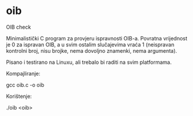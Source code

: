 oib
===

OIB check

Minimalistički C program za provjeru ispravnosti OIB-a. Povratna vrijednost je 0 za ispravan OIB, a u svim
ostalim slučajevima vraća 1 (neispravan kontrolni broj, nisu brojke, nema dovoljno znamenki, nema argumenta).

Pisano i testirano na Linuxu, ali trebalo bi raditi na svim platformama.

Kompajliranje:

  gcc oib.c -o oib
  
Korištenje:

  ./oib \<oib\>
